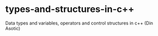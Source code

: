 # types-and-structures-in-c++
Data types and variables, operators and control structures in c++ (Din Asotic)
